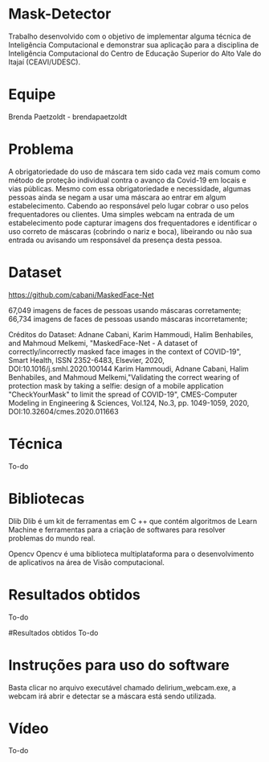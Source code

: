 # Mask-Detector

Trabalho desenvolvido com o objetivo de implementar alguma técnica de Inteligência Computacional e demonstrar sua aplicação para a disciplina de Inteligência Computacional do Centro de Educação Superior do Alto Vale do Itajaí (CEAVI/UDESC).

# Equipe
Brenda Paetzoldt - brendapaetzoldt

# Problema
A obrigatoriedade do uso de máscara tem sido cada vez mais comum como método de proteção individual contra o avanço da Covid-19 em locais e vias públicas.
Mesmo com essa obrigatoriedade e necessidade, algumas pessoas ainda se negam a usar uma máscara ao entrar em algum estabelecimento. Cabendo ao responsável pelo lugar 
cobrar o uso pelos frequentadores ou clientes.
Uma simples webcam na entrada de um estabelecimento pode capturar imagens dos frequentadores e identificar o uso correto de máscaras (cobrindo o nariz e boca), libeirando ou não sua entrada ou avisando 
um responsável da presença desta pessoa.

# Dataset
https://github.com/cabani/MaskedFace-Net

67,049 imagens de faces de pessoas usando máscaras corretamente;
66,734 imagens de faces de pessoas usando máscaras incorretamente;

Créditos do Dataset:
    Adnane Cabani, Karim Hammoudi, Halim Benhabiles, and Mahmoud Melkemi, "MaskedFace-Net - A dataset of correctly/incorrectly masked face images in the context of COVID-19", Smart Health, ISSN 2352-6483, Elsevier, 2020, DOI:10.1016/j.smhl.2020.100144
    Karim Hammoudi, Adnane Cabani, Halim Benhabiles, and Mahmoud Melkemi,"Validating the correct wearing of protection mask by taking a selfie: design of a mobile application "CheckYourMask" to limit the spread of COVID-19", CMES-Computer Modeling in Engineering & Sciences, Vol.124, No.3, pp. 1049-1059, 2020, DOI:10.32604/cmes.2020.011663


# Técnica
To-do

# Bibliotecas
Dlib
Dlib é um kit de ferramentas em C ++ que contém algoritmos de Learn Machine e ferramentas para a criação de softwares para resolver problemas do mundo real. 

Opencv
Opencv é uma biblioteca multiplataforma para o desenvolvimento de aplicativos na área de Visão computacional.

# Resultados obtidos
To-do

#Resultados obtidos
To-do

# Instruções para uso do software
Basta clicar no arquivo executável chamado delirium_webcam.exe, a webcam irá abrir e detectar se a máscara está sendo utilizada.

# Vídeo
To-do


